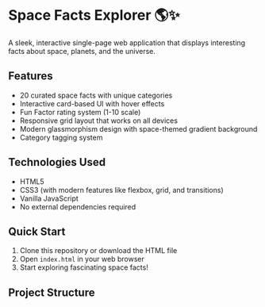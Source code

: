 # Space Facts Explorer 🌎✨

A sleek, interactive single-page web application that displays interesting facts about space, planets, and the universe.

## Features

- 20 curated space facts with unique categories
- Interactive card-based UI with hover effects
- Fun Factor rating system (1-10 scale)
- Responsive grid layout that works on all devices
- Modern glassmorphism design with space-themed gradient background
- Category tagging system

## Technologies Used

- HTML5
- CSS3 (with modern features like flexbox, grid, and transitions)
- Vanilla JavaScript
- No external dependencies required

## Quick Start

1. Clone this repository or download the HTML file
2. Open `index.html` in your web browser
3. Start exploring fascinating space facts!

## Project Structure

